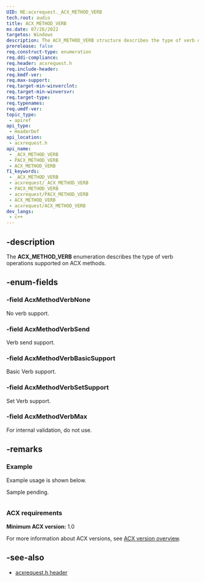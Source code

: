 ```yaml
---
UID: NE:acxrequest._ACX_METHOD_VERB
tech.root: audio
title: ACX_METHOD_VERB
ms.date: 07/26/2022
targetos: Windows
description: The ACX_METHOD_VERB structure describes the type of verb operations supported on ACX methods.
prerelease: false
req.construct-type: enumeration
req.ddi-compliance: 
req.header: acxrequest.h
req.include-header: 
req.kmdf-ver: 
req.max-support: 
req.target-min-winverclnt: 
req.target-min-winversvr: 
req.target-type: 
req.typenames: 
req.umdf-ver: 
topic_type:
 - apiref
api_type:
 - HeaderDef
api_location:
 - acxrequest.h
api_name:
 - _ACX_METHOD_VERB
 - PACX_METHOD_VERB
 - ACX_METHOD_VERB
f1_keywords:
 - _ACX_METHOD_VERB
 - acxrequest/_ACX_METHOD_VERB
 - PACX_METHOD_VERB
 - acxrequest/PACX_METHOD_VERB
 - ACX_METHOD_VERB
 - acxrequest/ACX_METHOD_VERB
dev_langs:
 - c++
---
```


## -description

The **ACX_METHOD_VERB** enumeration describes the type of verb operations supported on ACX methods.

## -enum-fields

### -field AcxMethodVerbNone

No verb support.

### -field AcxMethodVerbSend

Verb send support.

### -field AcxMethodVerbBasicSupport

Basic Verb support.

### -field AcxMethodVerbSetSupport

Set Verb support.

### -field AcxMethodVerbMax

For internal validation, do not use.

## -remarks

### Example

Example usage is shown below.

Sample pending.

```cpp

```

### ACX requirements

**Minimum ACX version:** 1.0

For more information about ACX versions, see [ACX version overview](/windows-hardware/drivers/audio/acx-version-overview).

## -see-also

- [acxrequest.h header](index.md)
